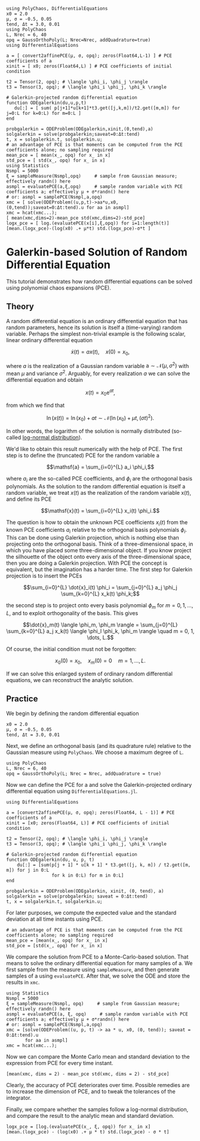 ```@setup mysetup
using PolyChaos, DifferentialEquations
x0 = 2.0
μ, σ = -0.5, 0.05
tend, Δt = 3.0, 0.01
using PolyChaos
L, Nrec = 6, 40
opq = GaussOrthoPoly(L; Nrec=Nrec, addQuadrature=true)
using DifferentialEquations

a = [ convert2affinePCE(μ, σ, opq); zeros(Float64,L-1) ] # PCE coefficients of a
xinit = [ x0; zeros(Float64,L) ] # PCE coefficients of initial condition

t2 = Tensor(2, opq); # \langle \phi_i, \phi_j \rangle
t3 = Tensor(3, opq); # \langle \phi_i \phi_j, \phi_k \rangle

# Galerkin-projected random differential equation
function ODEgalerkin(du,u,p,t)
   du[:] = [ sum( p[j+1]*u[k+1]*t3.get([j,k,m])/t2.get([m,m]) for j=0:L for k=0:L) for m=0:L ]
end

probgalerkin = ODEProblem(ODEgalerkin,xinit,(0,tend),a)
solgalerkin = solve(probgalerkin;saveat=0:Δt:tend)
t, x = solgalerkin.t, solgalerkin.u;
# an advantage of PCE is that moments can be computed from the PCE coefficients alone; no sampling required
mean_pce = [ mean(x_, opq) for x_ in x]  
std_pce = [ std(x_, opq) for x_ in x]
using Statistics
Nsmpl = 5000
ξ = sampleMeasure(Nsmpl,opq)     # sample from Gaussian measure; effectively randn() here    
asmpl = evaluatePCE(a,ξ,opq)     # sample random variable with PCE coefficients a; effectively μ + σ*randn() here
# or: asmpl = samplePCE(Nsmpl,a,opq)
xmc = [ solve(ODEProblem((u,p,t)->aa*u,x0,(0,tend));saveat=0:Δt:tend).u for aa in asmpl]
xmc = hcat(xmc...);
[ mean(xmc,dims=2)-mean_pce std(xmc,dims=2)-std_pce]
logx_pce = [ log.(evaluatePCE(x[i],ξ,opq)) for i=1:length(t)]
[mean.(logx_pce)-(log(x0) .+ μ*t) std.(logx_pce)-σ*t ]
```

# Galerkin-based Solution of Random Differential Equation

This tutorial demonstrates how random differential equations can be solved using polynomial chaos expansions (PCE).

## Theory

A random differential equation is an ordinary differential equation that has random parameters, hence its solution is itself a (time-varying) random variable.
Perhaps the simplest non-trivial example is the following scalar, linear ordinary differential equation

```math
\dot{x}(t) = a x(t), \quad x(0) = x_{0},
```

where $a$ is the realization of a Gaussian random variable $\mathsf{a} \sim \mathcal{N}(\mu, \sigma^2)$ with mean $\mu$ and variance $\sigma^2$.
Arguably, for every realization $a$ we can solve the differential equation and obtain

```math
x(t) = x_0 \mathrm{e}^{a t},
```

from which we find that

```math
\ln (x(t)) = \ln (x_0) + at \sim \mathcal{N}(\ln(x_0) + \mu t, (\sigma t)^2).
```

In other words, the logarithm of the solution is normally distributed (so-called [log-normal distribution](https://en.wikipedia.org/wiki/Log-normal_distribution)).

We'd like to obtain this result numerically with the help of PCE.
The first step is to define the (truncated) PCE for the random variable $\mathsf{a}$

```math
\mathsf{a} = \sum_{i=0}^{L} a_i \phi_i,
```

where $a_i$ are the so-called PCE coefficients, and $\phi_i$ are the orthogonal basis polynomials.
As the solution to the random differential equation is itself a random variable, we treat $x(t)$ as the realization of the random variable $\mathsf{x}(t)$, and define its PCE

```math
\mathsf{x}(t) = \sum_{i=0}^{L} x_i(t) \phi_i.
```

The question is how to obtain the unknown PCE coefficients $x_i(t)$ from the known PCE coefficients $a_i$ relative to the orthogonal basis polynomials $\phi_i$.
This can be done using Galerkin projection, which is nothing else than projecting onto the orthogonal basis.
Think of a three-dimensional space, in which you have placed some three-dimensional object.
If you know project the silhouette of the object onto every axis of the three-dimensional space, then you are doing a Galerkin projection.
With PCE the concept is equivalent, but the imagination has a harder time.
The first step for Galerkin projection is to insert the PCEs

```math
\sum_{i=0}^{L} \dot{x}_i(t) \phi_i = \sum_{j=0}^{L} a_j \phi_j \sum_{k=0}^{L} x_k(t) \phi_k;
```

the second step is to project onto every basis polynomial $\phi_m$ for $m = 0, 1, \dots, L$, and to exploit orthogonality of the basis.
This gives

```math
\dot{x}_m(t) \langle \phi_m, \phi_m \rangle = \sum_{j=0}^{L} \sum_{k=0}^{L} a_j x_k(t) \langle \phi_l \phi_k, \phi_m \rangle \quad m = 0, 1, \dots, L.
```

Of course, the initial condition must not be forgotten:

```math
x_0(0) = x_0, \quad x_m(0) = 0 \quad m = 1, \dots, L.
```

If we can solve this enlarged system of ordinary random differential equations, we can reconstruct the analytic solution.

## Practice

We begin by defining the random differential equation

```@example mysetup
x0 = 2.0
μ, σ = -0.5, 0.05
tend, Δt = 3.0, 0.01
```

Next, we define an orthogonal basis (and its quadrature rule) relative to the Gaussian measure using `PolyChaos`.
We choose a maximum degree of `L`.

```@example mysetup
using PolyChaos
L, Nrec = 6, 40
opq = GaussOrthoPoly(L; Nrec = Nrec, addQuadrature = true)
```

Now we can define the PCE for $\mathsf{a}$ and solve the Galerkin-projected ordinary differential equation using `DifferentialEquations.jl`.

```@example mysetup
using DifferentialEquations

a = [convert2affinePCE(μ, σ, opq); zeros(Float64, L - 1)] # PCE coefficients of a
xinit = [x0; zeros(Float64, L)] # PCE coefficients of initial condition

t2 = Tensor(2, opq); # \langle \phi_i, \phi_j \rangle
t3 = Tensor(3, opq); # \langle \phi_i \phi_j, \phi_k \rangle

# Galerkin-projected random differential equation
function ODEgalerkin(du, u, p, t)
    du[:] = [sum(p[j + 1] * u[k + 1] * t3.get([j, k, m]) / t2.get([m, m]) for j in 0:L
                 for k in 0:L) for m in 0:L]
end

probgalerkin = ODEProblem(ODEgalerkin, xinit, (0, tend), a)
solgalerkin = solve(probgalerkin; saveat = 0:Δt:tend)
t, x = solgalerkin.t, solgalerkin.u;
```

For later purposes, we compute the expected value and the standard deviation at all time instants using PCE.

```@example mysetup
# an advantage of PCE is that moments can be computed from the PCE coefficients alone; no sampling required
mean_pce = [mean(x_, opq) for x_ in x]
std_pce = [std(x_, opq) for x_ in x]
```

We compare the solution from PCE to a Monte-Carlo-based solution.
That means to solve the ordinary differential equation for many samples of $\mathsf{a}$.
We first sample from the measure using `sampleMeasure`, and then generate samples of $\mathsf{a}$ using `evaluatePCE`.
After that, we solve the ODE and store the results in `xmc`.

```@example mysetup
using Statistics
Nsmpl = 5000
ξ = sampleMeasure(Nsmpl, opq)     # sample from Gaussian measure; effectively randn() here    
asmpl = evaluatePCE(a, ξ, opq)     # sample random variable with PCE coefficients a; effectively μ + σ*randn() here
# or: asmpl = samplePCE(Nsmpl,a,opq)
xmc = [solve(ODEProblem((u, p, t) -> aa * u, x0, (0, tend)); saveat = 0:Δt:tend).u
       for aa in asmpl]
xmc = hcat(xmc...);
```

Now we can compare the Monte Carlo mean and standard deviation to the expression from PCE for every time instant.

```@example mysetup
[mean(xmc, dims = 2) - mean_pce std(xmc, dims = 2) - std_pce]
```

Clearly, the accuracy of PCE deteriorates over time.
Possible remedies are to increase the dimension of PCE, and to tweak the tolerances of the integrator.

Finally, we compare whether the samples follow a log-normal distribution, and compare the result to the analytic mean and standard deviation.

```@example mysetup
logx_pce = [log.(evaluatePCE(x_, ξ, opq)) for x_ in x]
[mean.(logx_pce) - (log(x0) .+ μ * t) std.(logx_pce) - σ * t]
```
